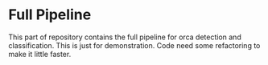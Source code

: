 # Full Pipeline

This part of repository contains the full pipeline for orca detection and classification. This is just for demonstration. Code need some refactoring to make it little faster.
